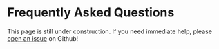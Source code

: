# Frequently Asked Questions

This page is still under construction. If you need immediate help, please [open an issue](https://github.com/OpenOmics/space-seek/issues) on Github!

